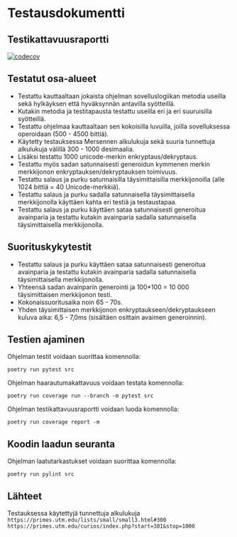 # Testausdokumentti

## Testikattavuusraportti

[![codecov](https://codecov.io/gh/Dhkj/Tiralabra/branch/main/graph/badge.svg?token=GGQ60FH4C3)](https://codecov.io/gh/Dhkj/Tiralabra)

## Testatut osa-alueet

- Testattu kauttaaltaan jokaista ohjelman sovelluslogiikan metodia useilla sekä hylkäyksen että hyväksynnän antavilla syötteillä.
- Kutakin metodia ja testitapausta testattu useilla eri ja eri suuruisilla syötteillä.
- Testattu ohjelmaa kauttaaltaan sen kokoisilla luvuilla, joilla sovelluksessa operoidaan (500 - 4500 bittiä).
- Käytetty testauksessa Mersennen alkulukuja sekä suuria tunnettuja alkulukuja välillä 300 - 1000 desimaalia.
- Lisäksi testattu 1000 unicode-merkin enkryptaus/dekryptaus.
- Testattu myös sadan satunnaisesti generoidun kymmenen merkin merkkijonon enkryptauksen/dekryptauksen toimivuus.
- Testattu salaus ja purku satunnaisilla täysimittaisilla merkkijonoilla (alle 1024 bittiä = 40 Unicode-merkkiä).
- Testattu salaus ja purku sadalla satunnaisella täysimittaisella merkkijonolla käyttäen kahta eri testiä ja testaustapaa.
- Testattu salaus ja purku käyttäen sataa satunnaisesti generoitua avainparia ja testattu kutakin avainparia sadalla satunnaisella täysimittaisella merkkijonolla.

## Suorituskykytestit

- Testattu salaus ja purku käyttäen sataa satunnaisesti generoitua avainparia ja testattu kutakin avainparia sadalla satunnaisella täysimittaisella merkkijonolla.
- Yhteensä sadan avainparin generointi ja 100*100 = 10 000 täysimittaisen merkkijonon testi.
- Kokonaissuoritusaika noin 65 - 70s.
- Yhden täysimittaisen merkkijonon enkryptaukseen/dekryptaukseen kuluva aika: 6,5 - 7,0ms (sisältäen osittain avaimen generoinnin).

## Testien ajaminen

Ohjelman testit voidaan suorittaa komennolla:

```poetry run pytest src```

Ohjelman haarautumakattavuus voidaan testata komennolla:

```poetry run coverage run --branch -m pytest src```

Ohjelman testikattavuusraportti voidaan luoda komennolla:

```poetry run coverage report -m```

## Koodin laadun seuranta

Ohjelman laatutarkastukset voidaan suorittaa komennolla:

```poetry run pylint src```

## Lähteet

Testauksessa käytettyjä tunnettuja alkulukuja
```https://primes.utm.edu/lists/small/small3.html#300```
```https://primes.utm.edu/curios/index.php?start=301&stop=1000```
